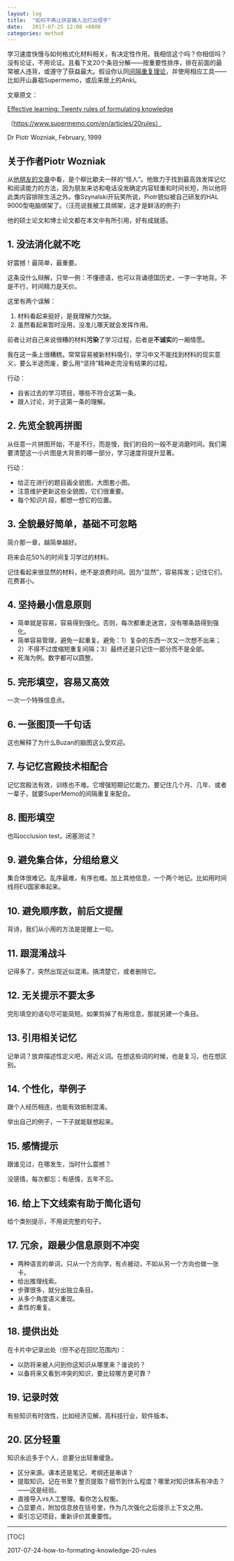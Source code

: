 ```yaml
---
layout: log
title:  "如何不再让拼音输入法打出怪字"
date:   2017-07-25 12:08 +0800
categories: method
---
```


学习速度快慢与如何格式化材料相关，有决定性作用。我相信这个吗？你相信吗？没有论证，不用论证。且看下文20个条目分解——按重要性排序，排在前面的最常被人违背，或遵守了获益最大。假设你认同[间隔重复理论](http://super-memory.com/articles/theory.htm)，并使用相应工具——比如开山鼻祖Supermemo，或后来居上的Anki。

文章原文：

[Effective learning: Twenty rules of formulating knowledge](https://www.supermemo.com/en/articles/20rules)

（https://www.supermemo.com/en/articles/20rules）

Dr Piotr Wozniak, February, 1999

## 关于作者Piotr Wozniak

从[他朋友的文章](http://www.antimoon.com/other/piotr-wozniak.htm)中看，是个柳比歇夫一样的“怪人”。他致力于找到最高效发挥记忆和阅读能力的方法，因为朋友来访和电话没发确定内容轻重和时间长短，所以他将此类内容排除生活之外。像Szynalski开玩笑所说，Piotr貌似被自己研发的HAL 9000型电脑绑架了。（汪亮说我被工具绑架，这才是鲜活的例子）

他的硕士论文和博士论文都在本文中有所引用，好有成就感。

## 1.  没法消化就不吃

好震撼！最简单，最重要。

这条没什么辩解，只举一例：不懂德语，也可以背诵德国历史，一字一字地背。不是不行，时间精力是天价。

这里有两个误解：

1. 材料看起来挺好，是我理解力欠缺。
2. 虽然看起来暂时没用，没准儿哪天就会发挥作用。

前者让对自己来说很糟的材料**污染**了学习过程，后者是**不诚实**的一厢情愿。

我在这一条上很糟糕。常常容易被新材料吸引，学习中又不能找到材料的现实意义，要么半途而废，要么用“坚持”精神走完没有结果的过程。

行动：

- 自省过去的学习项目，哪些不符合这第一条。
- 跟人讨论，对于这第一条的理解。

## 2. 先览全貌再拼图

从任意一片拼图开始，不是不行，而是慢，我们的目的一般不是消磨时间。我们需要清楚这一小片图是大背景的哪一部分，学习速度将提升显著。

行动：

- 给正在进行的题目画全貌图，大图套小图。
- 注意维护更新这些全貌图，它们很重要。
- 每个知识片段，都想一想它的位置。

## 3. 全貌最好简单，基础不可忽略

简介那一章，越简单越好。

将来会花50%的时间复习学过的材料。

记住看起来很显然的材料，绝不是浪费时间。因为“显然”，容易挥发；记住它们，花费甚小。

## 4. 坚持最小信息原则

- 简单就是容易，容易得到强化。否则，每次都重走迷宫，没有哪条路得到强化。
- 简单容易管理，避免一起重复。避免：1）复杂的东西一次又一次想不出来；2）不得不过度缩短重复间隔；3）最终还是只记住一部分而不是全部。
- 死海为例。数字都可以圆整。

## 5. 完形填空，容易又高效

一次一个特殊信息点。

## 6. 一张图顶一千句话

这也解释了为什么Buzan的脑图这么受欢迎。

## 7. 与记忆宫殿技术相配合

记忆宫殿法有效，训练也不难。它增强短期记忆能力。要记住几个月、几年、或者一辈子，就要SuperMemo的间隔重复来配合。

## 8. 图形填空

也叫occlusion test，闭塞测试？

## 9. 避免集合体，分组给意义

集合体很难记。乱序最难，有序也难。加上其他信息，一个两个地记。比如用时间线将EU国家串起来。

## 10. 避免顺序数，前后文提醒

背诗，我们从小用的方法是提醒上一句。

## 11. 跟混淆战斗

记得多了，突然出现近似混淆。搞清楚它，或者删除它。

## 12. 无关提示不要太多

完形填空的语句尽可能简短。如果剪掉了有用信息，那就另建一个条目。

## 13. 引用相关记忆

记单词？放弃描述性定义吧，用近义词。在想这些词的时候，也是复习，也在想区别。

## 14. 个性化，举例子

跟个人经历相连，也能有效抵制混淆。

举出自己的例子，一下子就能联想起来。

## 15. 感情提示

跟谁见过，在哪发生，当时什么震撼？

没感情，每次都忘；有感情，五年不忘。

## 16. 给上下文线索有助于简化语句

给个类别提示，不用说完整的句子。

## 17. 冗余，跟最少信息原则不冲突

- 两种语言的单词，只从一个方向学，有点被动，不如从另一个方向也做一张卡。
- 给出推理线索。
- 步骤很多，就分出独立条目。
- 从多个角度语义重现。
- 柔性的重复。

## 18. 提供出处

在卡片中记录出处（但不必在回忆范围内）：

- 以防将来被人问到你这知识从哪里来？谁说的？
- 以备将来又看到冲突的知识，要比较哪方更可靠？

## 19. 记录时效

有些知识有时效性，比如经济见解，高科技行业，软件版本。

## 20. 区分轻重

知识永远多于个人，总要分出轻重缓急。

- 区分来源。课本还是笔记，考纲还是串讲？
- 提取知识。记在书里？整页提取？细节到什么程度？哪里对知识体系有冲击？——这是经验。
- 直接导入vs人工整理。看你怎么权衡。
- 凸显要点，附加信息放在括号里，作为几次强化之后提示上下文之用。
- 索引忘记项目，重新评价其重要性。




---

[TOC]

2017-07-24-how-to-formating-knowledge-20-rules